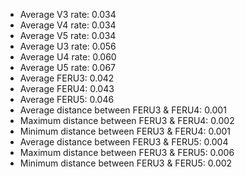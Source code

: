 
* Average V3 rate: 0.034 
* Average V4 rate: 0.034 
* Average V5 rate: 0.034 
* Average U3 rate: 0.056 
* Average U4 rate: 0.060 
* Average U5 rate: 0.067 
* Average FERU3: 0.042 
* Average FERU4: 0.043 
* Average FERU5: 0.046 
* Average distance between FERU3 & FERU4: 0.001 
* Maximum distance between FERU3 & FERU4: 0.002 
* Minimum distance between FERU3 & FERU4: 0.001 
* Average distance between FERU3 & FERU5: 0.004 
* Maximum distance between FERU3 & FERU5: 0.006 
* Minimum distance between FERU3 & FERU5: 0.002 


